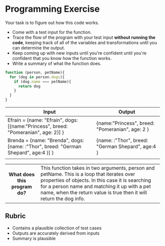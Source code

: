 # Programming Exercise

Your task is to figure out how this code works.

* Come with a test input for the function.
* Trace the flow of the program with your test input **without running the code**, keeping track of all of the variables and transformations until you can determine the output.
* Keep coming up with new inputs until you're confident until you're confident that you know how the function works.
* Write a summary of what the function does.

```js
function (person, petName){
  for (dog in person.dogs){
    if (dog.name === petName){
      return dog
    }
  }
}
```

| Input | Output |
| ----- | ------ |
|  Efrain = {name: "Efrain", dogs: [{name:"Princess", breed: "Pomeranian", age: 2}] }   |  {name:"Princess", breed: "Pomeranian", age: 2 }  | 
|  Brenda = {name: "Brenda", dogs: [name: :"Thor", breed: "German Shepard", age:4 }] }      |  {name: :"Thor", breed: "German Shepard", age:4 } | 
|       |        | 

<table>
  <tr>
    <th>What does this program do?</th>
    <td>
      This function takes in two arguments, person and petName. This is a loop that iterates over properties of objects. In this case it is searching for a person name and matching it up with a pet name, when the return value is
      true then it will return the dog info.</td>
  </tr>
</table>

## Rubric

* Contains a plausible collection of test cases
* Outputs are accurately derived from inputs
* Summary is plausible
